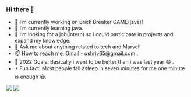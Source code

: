 ### Hi there 👋
- 🔭 I’m currently working on Brick Breaker GAME(java)!
- 🌱 I’m currently learning java.
- 👯 I’m looking for a job(intern) so i could participate in projects and expand my knowledge.
- 💬 Ask me about anything related to tech and Marvel!
- 📫 How to reach me: Gmail - oshriv65@gmail.com .
- 🥅 2022 Goals: Basically i want to be better than i was last year :smile: .
- ⚡ Fun fact: Most people fall asleep in seven minutes for me one minute is enough 😪.

<img src="https://github-readme-stats.vercel.app/api?username=oshriv65&&show_icons=true&title_color=ffffff&icon_color=bb2acf&text_color=daf7dc&bg_color=151515">    <img src="https://github-readme-stats.vercel.app/api/top-langs/?username=oshriv65">
